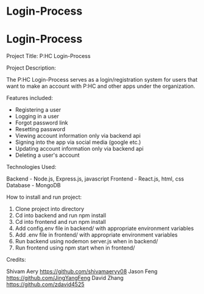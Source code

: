 # Login-Process

# Login-Process

Project Title: P:HC Login-Process

Project Description:

The P:HC Login-Process serves as a login/registration system for users
that want to make an account with P:HC and other apps under the organization.

Features included:

- Registering a user
- Logging in a user
- Forgot password link
- Resetting password
- Viewing account information only via backend api
- Signing into the app via social media (google etc.)
- Updating account information only via backend api
- Deleting a user's account

Technologies Used:

Backend - Node.js, Express.js, javascript
Frontend - React.js, html, css
Database - MongoDB

How to install and run project:

1. Clone project into directory
2. Cd into backend and run npm install
3. Cd into frontend and run npm install
4. Add config.env file in backend/ with appropriate environment variables
5. Add .env file in frontend/ with appropriate environment variables
6. Run backend using nodemon server.js when in backend/
7. Run frontend using npm start when in frontend/

Credits:

Shivam Aery https://github.com/shivamaeryy08
Jason Feng https://github.com/JingYangFeng
David Zhang https://github.com/zdavid4525
